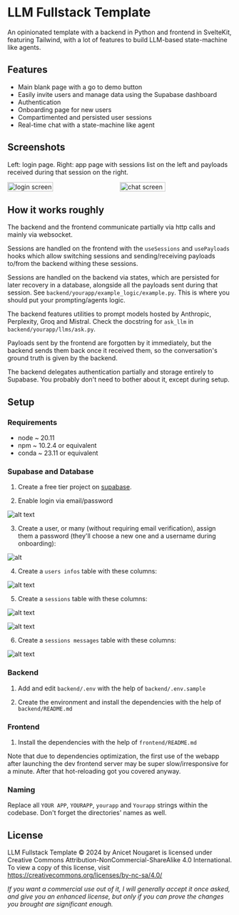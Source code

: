 # LLM Fullstack Template

An opinionated template with a backend in Python and frontend in SvelteKit, featuring Tailwind, with a lot of features to build LLM-based state-machine like agents.

## Features

- Main blank page with a go to demo button
- Easily invite users and manage data using the Supabase dashboard
- Authentication
- Onboarding page for new users
- Compartimented and persisted user sessions
- Real-time chat with a state-machine like agent

## Screenshots

Left: login  page. Right: app page with sessions list on the left and payloads received during that session on the right.

<div style="display: flex; gap: 5%;">
  <img src="docs/loginscreen.png" alt="login screen" style="width: 45%;">
  <img src="docs/screen.png" alt="chat screen" style="width: 45%;">
</div>

## How it works roughly

The backend and the frontend communicate partially via http calls and mainly via websocket.

Sessions are handled on the frontend with the `useSessions` and `usePayloads` hooks which allow switching sessions and sending/receiving payloads to/from the backend withing these sessions.

Sessions are handled on the backend via states, which are persisted for later recovery in a database, alongside all the payloads sent during that session. See `backend/yourapp/example_logic/example.py`. This is where you should put your prompting/agents logic.

The backend features utilities to prompt models hosted by Anthropic, Perplexity, Groq and Mistral. Check the docstring for `ask_llm` in `backend/yourapp/llms/ask.py`.

Payloads sent by the frontend are forgotten by it immediately, but the backend sends them back once it received them, so the conversation's ground truth is given by the backend.

The backend delegates authentication partially and storage entirely to Supabase. You probably don't need to bother about it, except during setup.

## Setup

### Requirements

- node ~ 20.11
- npm ~ 10.2.4 or equivalent
- conda ~ 23.11 or equivalent

### Supabase and Database

1. Create a free tier project on [supabase](https://supabase.com/).

2. Enable login via email/password

![alt text](docs/emaillogin.png)

3. Create a user, or many (without requiring email verification), assign them a password (they'll choose a new one and a username during onboarding):

![alt](docs/adduser.png)

4. Create a `users infos` table with these columns:

![alt text](docs/userinfos.png)

5. Create a `sessions` table with these columns:

![alt text](docs/sessions1.png)

![alt text](docs/sessions2.png)

6. Create a `sessions messages` table with these columns:

![alt text](docs/sessionsmessages.png)

### Backend

1. Add and edit `backend/.env` with the help of `backend/.env.sample`

2. Create the environment and install the dependencies with the help of `backend/README.md`

### Frontend

1. Install the dependencies with the help of `frontend/README.md`

Note that due to dependencies optimization, the first use of the webapp after launching the dev frontend server may be super slow/irresponsive for a minute. After that hot-reloading got you covered anyway.

### Naming

Replace all `YOUR APP`, `YOURAPP`, `yourapp` and `Yourapp` strings within the codebase. Don't forget the directories' names as well.

## License

LLM Fullstack Template © 2024 by Anicet Nougaret is licensed under Creative Commons Attribution-NonCommercial-ShareAlike 4.0 International. To view a copy of this license, visit https://creativecommons.org/licenses/by-nc-sa/4.0/

*If you want a commercial use out of it, I will generally accept it once asked, and give you an enhanced license, but only if you can prove the changes you brought are significant enough.*